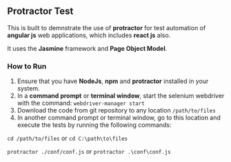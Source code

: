 ## Protractor Test
This is built to demnstrate the use of **protractor** for test automation of **angular js** web applications, 
which includes **react js** also.

It uses the **Jasmine** framework and **Page Object Model**. 

### How to Run
1. Ensure that you have **NodeJs**, **npm** and **protractor** installed in your system.
2. In a **command prompt** or **terminal window**, start the selenium webdriver with the command:
`webdriver-manager start`
3. Download the code from git repository to any location `/path/to/files`
4. In another command prompt or terminal window, go to this location and execute the tests 
by running the following commands: 

`cd /path/to/files` or `cd C:\path\to\files`

`protractor ./conf/conf.js` or `protractor .\conf\conf.js`
